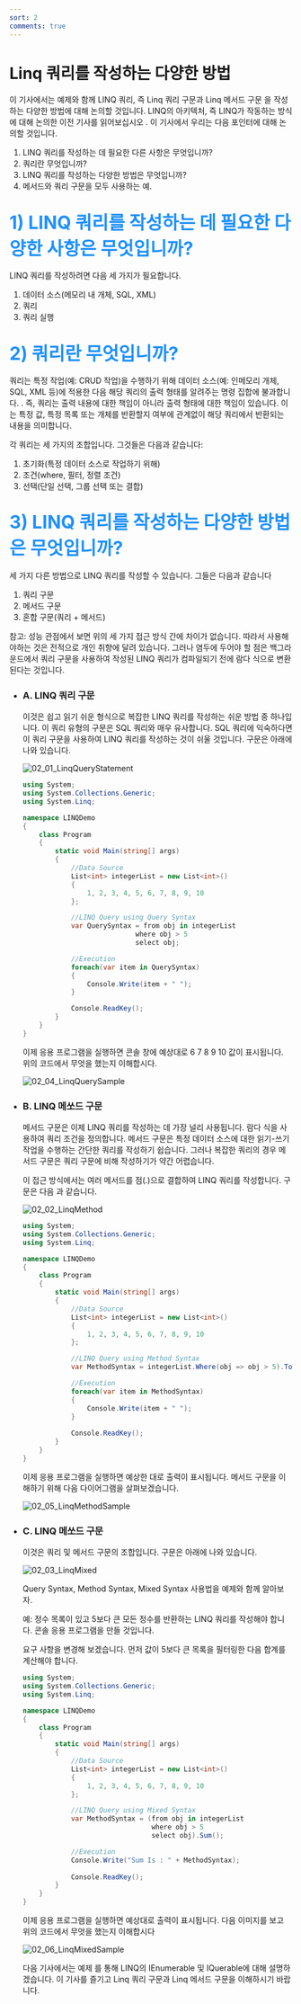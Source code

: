 ```yaml
---
sort: 2
comments: true
---
```


# Linq 쿼리를 작성하는 다양한 방법
이 기사에서는 예제와 함께 LINQ 쿼리, 즉 Linq 쿼리 구문과 Linq 메서드 구문 을 작성하는 다양한 방법에 대해 논의할 것입니다. LINQ의 아키텍처, 즉 LINQ가 작동하는 방식 에 대해 논의한 이전 기사를 읽어보십시오 . 이 기사에서 우리는 다음 포인터에 대해 논의할 것입니다.

1. LINQ 쿼리를 작성하는 데 필요한 다른 사항은 무엇입니까?
2. 쿼리란 무엇입니까?
3. LINQ 쿼리를 작성하는 다양한 방법은 무엇입니까?
4. 메서드와 쿼리 구문을 모두 사용하는 예.

## <font color='dodgerblue' size="6">1) LINQ 쿼리를 작성하는 데 필요한 다양한 사항은 무엇입니까?</font>
LINQ 쿼리를 작성하려면 다음 세 가지가 필요합니다.

1. 데이터 소스(메모리 내 개체, SQL, XML)
2. 쿼리
3. 쿼리 실행

## <font color='dodgerblue' size="6">2) 쿼리란 무엇입니까?</font>
쿼리는 특정 작업(예: CRUD 작업)을 수행하기 위해 데이터 소스(예: 인메모리 개체, SQL, XML 등)에 적용한 다음 해당 쿼리의 출력 형태를 알려주는 명령 집합에 불과합니다. . 즉, 쿼리는 출력 내용에 대한 책임이 아니라 출력 형태에 대한 책임이 있습니다. 이는 특정 값, 특정 목록 또는 개체를 반환할지 여부에 관계없이 해당 쿼리에서 반환되는 내용을 의미합니다.

각 쿼리는 세 가지의 조합입니다. 그것들은 다음과 같습니다:

1. 초기화(특정 데이터 소스로 작업하기 위해)
2. 조건(where, 필터, 정렬 조건)
3. 선택(단일 선택, 그룹 선택 또는 결합)


## <font color='dodgerblue' size="6">3) LINQ 쿼리를 작성하는 다양한 방법은 무엇입니까?</font>

세 가지 다른 방법으로 LINQ 쿼리를 작성할 수 있습니다. 그들은 다음과 같습니다

1. 쿼리 구문
2. 메서드 구문
3. 혼합 구문(쿼리 + 메서드)

참고: 성능 관점에서 보면 위의 세 가지 접근 방식 간에 차이가 없습니다. 따라서 사용해야하는 것은 전적으로 개인 취향에 달려 있습니다. 그러나 염두에 두어야 할 점은 백그라운드에서 쿼리 구문을 사용하여 작성된 LINQ 쿼리가 컴파일되기 전에 람다 식으로 변환된다는 것입니다. 

- ### A. LINQ 쿼리 구문
    이것은 쉽고 읽기 쉬운 형식으로 복잡한 LINQ 쿼리를 작성하는 쉬운 방법 중 하나입니다. 이 쿼리 유형의 구문은 SQL 쿼리와 매우 유사합니다. SQL 쿼리에 익숙하다면 이 쿼리 구문을 사용하여 LINQ 쿼리를 작성하는 것이 쉬울 것입니다. 구문은 아래에 나와 있습니다.

    ![02_01_LinqQueryStatement](image/02/02_01_LinqQueryStatement.png)   

    ```cs
    using System;
    using System.Collections.Generic;
    using System.Linq;

    namespace LINQDemo
    {
        class Program
        {
            static void Main(string[] args)
            {
                //Data Source
                List<int> integerList = new List<int>()
                {
                    1, 2, 3, 4, 5, 6, 7, 8, 9, 10
                };

                //LINQ Query using Query Syntax
                var QuerySyntax = from obj in integerList
                                where obj > 5
                                select obj;

                //Execution
                foreach(var item in QuerySyntax)
                {
                    Console.Write(item + " ");
                }

                Console.ReadKey();
            }
        }
    }
    ```

    이제 응용 프로그램을 실행하면 콘솔 창에 예상대로 6 7 8 9 10 값이 표시됩니다. 위의 코드에서 무엇을 했는지 이해합시다.

    ![02_04_LinqQuerySample](image/02/02_04_LinqQuerySample.png)   

- ### B. LINQ 메쏘드 구문
    메서드 구문은 이제 LINQ 쿼리를 작성하는 데 가장 널리 사용됩니다. 람다 식을 사용하여 쿼리 조건을 정의합니다. 메서드 구문은 특정 데이터 소스에 대한 읽기-쓰기 작업을 수행하는 간단한 쿼리를 작성하기 쉽습니다. 그러나 복잡한 쿼리의 경우 메서드 구문은 쿼리 구문에 비해 작성하기가 약간 어렵습니다.

    이 접근 방식에서는 여러 메서드를 점(.)으로 결합하여 LINQ 쿼리를 작성합니다. 구문은 다음  과 같습니다.

    ![02_02_LinqMethod](image/02/02_02_LinqMethod.png)   


    ```cs
    using System;
    using System.Collections.Generic;
    using System.Linq;

    namespace LINQDemo
    {
        class Program
        {
            static void Main(string[] args)
            {
                //Data Source
                List<int> integerList = new List<int>()
                {
                    1, 2, 3, 4, 5, 6, 7, 8, 9, 10
                };

                //LINQ Query using Method Syntax
                var MethodSyntax = integerList.Where(obj => obj > 5).ToList();

                //Execution
                foreach(var item in MethodSyntax)
                {
                    Console.Write(item + " ");
                }
                
                Console.ReadKey();
            }
        }
    }
    ```
    이제 응용 프로그램을 실행하면 예상한 대로 출력이 표시됩니다. 메서드 구문을 이해하기 위해 다음 다이어그램을 살펴보겠습니다.

    ![02_05_LinqMethodSample](image/02/02_05_LinqMethodSample.png)   

- ### C. LINQ 메쏘드 구문
    이것은 쿼리 및 메서드 구문의 조합입니다. 구문은 아래에 나와 있습니다.

    ![02_03_LinqMixed](image/02/02_03_LinqMixed.png)   

    Query Syntax, Method Syntax, Mixed Syntax 사용법을 예제와 함께 알아보자.

    예: 정수 목록이 있고 5보다 큰 모든 정수를 반환하는 LINQ 쿼리를 작성해야 합니다. 콘솔 응용 프로그램을 만들 것입니다.




    요구 사항을 변경해 보겠습니다. 먼저 값이 5보다 큰 목록을 필터링한 다음 합계를 계산해야 합니다.

    ```cs
    using System;
    using System.Collections.Generic;
    using System.Linq;

    namespace LINQDemo
    {
        class Program
        {
            static void Main(string[] args)
            {
                //Data Source
                List<int> integerList = new List<int>()
                {
                    1, 2, 3, 4, 5, 6, 7, 8, 9, 10
                };

                //LINQ Query using Mixed Syntax
                var MethodSyntax = (from obj in integerList
                                    where obj > 5
                                    select obj).Sum();

                //Execution
                Console.Write("Sum Is : " + MethodSyntax);
                
                Console.ReadKey();
            }
        }
    }
    ```
    이제 응용 프로그램을 실행하면 예상대로 출력이 표시됩니다. 다음 이미지를 보고 위의 코드에서 무엇을 했는지 이해합시다

    ![02_06_LinqMixedSample](image/02/02_06_LinqMixedSample.png)   

    다음 기사에서는 예제 를 통해 LINQ의 IEnumerable 및 IQuerable에 대해 설명하겠습니다. 이 기사를 즐기고 Linq 쿼리 구문과 Linq 메서드 구문을 이해하시기 바랍니다.